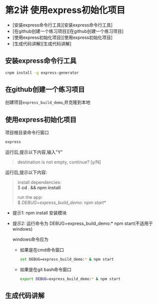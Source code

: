 # 第2讲 使用express初始化项目

<!-- MarkdownTOC -->

- [安装express命令行工具][安装express命令行工具]
- [在github创建一个练习项目][在github创建一个练习项目]
- [使用express初始化项目][使用express初始化项目]
- [生成代码讲解][生成代码讲解]

<!-- /MarkdownTOC -->


<a name="安装express命令行工具"></a>
## 安装express命令行工具

```bash
cnpm install -g express-generator
```

<a name="在github创建一个练习项目"></a>
## 在github创建一个练习项目

创建项目`express_build_demo`,并克隆到本地

<a name="使用express初始化项目"></a>
## 使用express初始化项目

项目根目录命令行窗口

```bash
express
```

运行后,提示以下内容,输入"Y"

> destination is not empty, continue? [y/N] 

运行后,提示以下内容:

> install dependencies:  
> 		$ **cd . && npm install**
>
> run the app:  
> 		$ **DEBUG=express_build_demo:* npm start**

- 提示1: npm install 安装模块
- 提示2: 运行命令为 DEBUG=express_build_demo:* npm start(不适用于windows)

	windows命令应为 	
		
	- 如果是在cmd命令窗口
		
		```bash
		set DEBUG=express_build_demo:* & npm start
		```

	- 如果是在git bash命令窗口
		
		```bash
		export DEBUG=express_build_demo:* & npm start
		```

<a name="生成代码讲解"></a>
## 生成代码讲解






